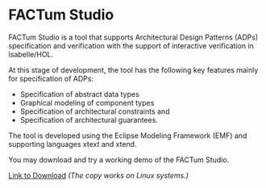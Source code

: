 # FACTum Studio
[//]: # (Architectural Design Constraints Specification and Verification)

FACTum Studio is a tool that supports Architectural Design Patterns (ADPs) specification and verification with the support of interactive verification in Isabelle/HOL.

At this stage of development, the tool has the following key features mainly for specification of ADPs:
* Specification of abstract data types
* Graphical modeling of component types
* Specification of architectural constraints and 
* Specification of architectural guarantees.

The tool is developed using the Eclipse Modeling Framework (EMF) and supporting languages xtext and xtend. 

You may download and try a working demo of the FACTum Studio. 

[Link to Download](https://goo.gl/fgZN2Y) *(The copy works on Linux systems.)*
